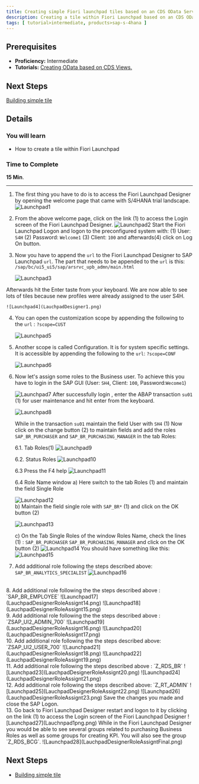 ```yaml
---
title: Creating simple Fiori launchpad tiles based on an CDS OData Service
description: Creating a tile within Fiori Launchpad based on an CDS OData Service
tags: [ tutorial>intermediate, products>sap-s-4hana ]
---
```

## Prerequisites  
 - **Proficiency:** Intermediate
 - **Tutorials:** [Creating OData based on CDS Views. ](http://sap.com/developer/tutorials/s4hana-cds-creating-odata-service.html)

## Next Steps
 [Building simple tile](http://sap.com/developer/tutorials/s4hana-cds-building-simple-tile.html)

## Details
### You will learn  
- How to create a tile within Fiori Launchpad

### Time to Complete
**15 Min**.

---

1. The first thing you have to do is to access the Fiori Launchpad Designer by opening the welcome page that came with S/4HANA trial landscape.
    ![Launchpad1 ](Lauchnpad1png.png)

2. From the above welcome page, click on the link (1) to access the Login screen of the Fiori Launchpad Designer.
    ![Launchpad2](Lauchnpad2.png)
Start the Fiori Launchpad Logon and logon to the preconfigured system with:
 (1) User:     `S4H`
 (2) Password: `Welcome1`
 (3) Client:   `100`
and afterwards(4) click on Log On button.

3. Now you have to append the `url` to the Fiori Launchpad Designer to SAP Launchpad `url`. The part that needs to be appended to the `url` is this:
`/sap/bc/ui5_ui5/sap/arsrvc_upb_admn/main.html`

    ![Launchpad3](Lauchnpad3.png)

Afterwards hit the Enter taste from your keyboard.
We are now able to see lots of tiles because new profiles were already assigned to the user S4H.

    ![Launchpad4](LauchpadDesigner1.png)    

4. You can open the customization scope by appending  the following to the `url` :
     `?scope=CUST`


    ![Launchpad5](LauchpadDesignerCUSTscope.png)

5. Another scope is called Configuration. It is for system specific settings. It is accessible by appending the following to the `url`: `?scope=CONF`

    ![Launchpad6](LauchpadDesignerCONFscope.png)

6. Now let's assign some roles to the Business user. To achieve this you have to login in the SAP GUI (User: `SH4`, Client: `100`, Password:`Wecome1`)

    ![Launchpad7](LauchpadDesignerRoleAssignt1.png)
After successfully login , enter the ABAP transaction `su01` (1) for user maintenance and hit enter from the keyboard.

    ![Launchpad8](LauchpadDesignerRoleAssignt2.png)

     While in the transaction `su01` maintain the field User with `SH4` (1)
     Now click on the change button (2) to maintain fields and add the roles `SAP_BR_PURCHASER` and `SAP_BR_PURCHASING_MANAGER` in the tab Roles:

     6.1. Tab Roles(1)
      ![Launchpad9](LauchpadDesignerRoleAssignt4.png)

     6.2. Status Roles
      ![Launchpad10](LauchpadDesignerRoleAssignt5.png)

     6.3  Press the F4 help
      ![Launchpad11](LauchpadDesignerRoleAssignt6.png)

     6.4 Role Name window
     a) Here switch to the tab Roles (1) and maintain the field Single Role

      ![Launchpad12](LauchpadDesignerRoleAssignt7.png)    
     b) Maintain the field single role with `SAP_BR*` (1) and click on the OK button (2)   

      ![Launchpad13](LauchpadDesignerRoleAssignt8.png)

     c) On the Tab Single Roles of the window Roles Name, check the lines (1) :
        `SAP_BR_PURCHASER`
        `SAP_BR_PURCHASING_MANAGER`
      and click on the OK button (2)
      ![Launchpad14](LauchpadDesignerRoleAssignt10.png)
  You should have something like this:
  ![Launchpad15](LauchpadDesignerRoleAssignt11.png)
  7. Add additional role following the steps described above: `SAP_BR_ANALYTICS_SPECIALIST`
      ![Launchpad16](LauchpadDesignerRoleAssignt13.png)
  <br>
  8. Add additional role following the the steps described above : `SAP_BR_EMPLOYEE`
      ![Launchpad17](LauchpadDesignerRoleAssignt14.png)
      ![Launchpad18](LauchpadDesignerRoleAssignt15.png)
<br>
  9. Add additional role following the the steps described above : `ZSAP_UI2_ADMIN_700`
      ![Launchpad19](LauchpadDesignerRoleAssignt16.png)
      ![Launchpad20](LauchpadDesignerRoleAssignt17.png)
<br>
  10. Add additional role following the the steps described above: `ZSAP_UI2_USER_700`
      ![Launchpad21](LauchpadDesignerRoleAssignt18.png)                                                                            
      ![Launchpad22](LauchpadDesignerRoleAssignt19.png)
<br>  
  11. Add additional role following the steps described above : `Z_RDS_BR`
      ![Launchpad23](LauchpadDesignerRoleAssignt20.png)
      ![Launchpad24](LauchpadDesignerRoleAssignt21.png)
  <br>
  12. Add additional role following the steps described above: `Z_RT_ADMIN`
      ![Launchpad25](LauchpadDesignerRoleAssignt22.png)  
      ![Launchpad26](LauchpadDesignerRoleAssignt23.png)  
      Save the changes you made and close the SAP Logon.
<br>
  13. Go back to Fiori Launchpad  Designer restart and logon to it by clicking on the link (1) to access the Login screen of the Fiori Launchpad Designer
      ![Launchpad27](Lauchnpad1png.png)
    While in the Fiori Launchpad Designer you would be able to see several groups related to purchasing Business Roles as well as some groups for creating KPI.
    You will also see the group `Z_RDS_BCG`.
        ![Launchpad28](LauchpadDesignerRoleAssigntFinal.png)


## Next Steps
 - [Building simple tile](http://go.sap.com/developer/tutorials/s4hana-cds-building-simple-tile.html)
